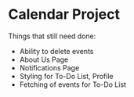 # Calendar Project


Things that still need done:

  - Ability to delete events
  - About Us Page
  - Notifications Page
  - Styling for To-Do List, Profile
  - Fetching of events for To-Do List
